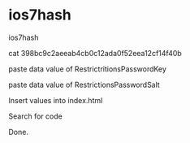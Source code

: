 ios7hash
========
ios7hash

cat 398bc9c2aeeab4cb0c12ada0f52eea12cf14f40b  

paste data value of RestrictritionsPasswordKey 

paste data value of RestrictionsPasswordSalt 

Insert values into index.html

Search for code

Done.
